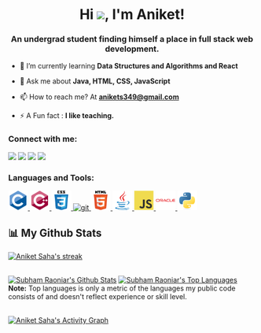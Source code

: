 <h1 align="center">Hi <img src="https://raw.githubusercontent.com/MartinHeinz/MartinHeinz/master/wave.gif" width="30px">, I'm Aniket!</h1>
<h3 align="center">An undergrad student finding himself a place in full stack web development.</h3>

- 🌱 I’m currently learning **Data Structures and Algorithms and React**

- 💬 Ask me about **Java, HTML, CSS, JavaScript**

- 📫 How to reach me? At **anikets349@gmail.com**

- ⚡ A Fun fact : **I like teaching.**

<h3 align="left">Connect with me:</h3>
<p align="left">
<a href = "https://www.linkedin.com/in/aniket-saha-18268b19a/"><img src="https://img.icons8.com/fluent/48/000000/linkedin.png"/></a>
<a href = "https://twitter.com/aniketsaha349"><img src="https://img.icons8.com/fluent/48/000000/twitter.png"/></a>
<a href = "https://www.instagram.com/anikets349/"><img src="https://img.icons8.com/fluent/48/000000/instagram-new.png"/></a>
<a href = "https://www.facebook.com/profile.php?id=100008946914164"><img src="https://img.icons8.com/fluent/48/000000/facebook.png"/></a>
</p>

<h3 align="left">Languages and Tools:</h3>
<p align="left"> <a href="https://www.cprogramming.com/" target="_blank"> <img src="https://raw.githubusercontent.com/devicons/devicon/master/icons/c/c-original.svg" alt="c" width="40" height="40"/> </a> <a href="https://www.w3schools.com/cpp/" target="_blank"> <img src="https://raw.githubusercontent.com/devicons/devicon/master/icons/cplusplus/cplusplus-original.svg" alt="cplusplus" width="40" height="40"/> </a> <a href="https://www.w3schools.com/css/" target="_blank"> <img src="https://raw.githubusercontent.com/devicons/devicon/master/icons/css3/css3-original-wordmark.svg" alt="css3" width="40" height="40"/> </a> <a href="https://git-scm.com/" target="_blank"> <img src="https://www.vectorlogo.zone/logos/git-scm/git-scm-icon.svg" alt="git" width="40" height="40"/> </a> <a href="https://www.w3.org/html/" target="_blank"> <img src="https://raw.githubusercontent.com/devicons/devicon/master/icons/html5/html5-original-wordmark.svg" alt="html5" width="40" height="40"/> </a> <a href="https://www.java.com" target="_blank"> <img src="https://raw.githubusercontent.com/devicons/devicon/master/icons/java/java-original.svg" alt="java" width="40" height="40"/> </a> <a href="https://developer.mozilla.org/en-US/docs/Web/JavaScript" target="_blank"> <img src="https://raw.githubusercontent.com/devicons/devicon/master/icons/javascript/javascript-original.svg" alt="javascript" width="40" height="40"/> </a> <a href="https://www.oracle.com/" target="_blank"> <img src="https://raw.githubusercontent.com/devicons/devicon/master/icons/oracle/oracle-original.svg" alt="oracle" width="40" height="40"/> </a> <a href="https://www.python.org" target="_blank"> <img src="https://raw.githubusercontent.com/devicons/devicon/master/icons/python/python-original.svg" alt="python" width="40" height="40"/> </a> </p>

## 📊 My Github Stats

<p align="left">
    <a href="https://github.com/anikets349/github-readme-streak-stats">
        <img title="🔥 Get streak stats for your profile at git.io/streak-stats" alt="Aniket Saha's streak" src="https://github-readme-streak-stats.herokuapp.com/?user=anikets349&theme=black-ice&hide_border=true&stroke=0000&background=060A0CD0"/>
    </a>
</p>

  <br/>
    <a href="https://github.com//github-readme-stats"><img alt="Subham Raoniar's Github Stats" src="https://github-readme-stats.vercel.app/api?username=anikets349&show_icons=true&count_private=true&theme=react&hide_border=true&bg_color=0D1117" /></a>
  <a href="https://github.com/anikets349/github-readme-stats"><img alt="Subham Raoniar's Top Languages" src="https://github-readme-stats.vercel.app/api/top-langs/?username=anikets349&langs_count=8&count_private=true&layout=compact&theme=react&hide_border=true&bg_color=0D1117" /></a>
  <br/>
  <b>Note:</b> Top languages is only a metric of the languages my public code consists of and doesn't reflect experience or skill level.

<br/>
<br/>

<a href="https://github.com/anikets349/github-readme-activity-graph"><img alt="Aniket Saha's Activity Graph" src="https://activity-graph.herokuapp.com/graph?username=anikets349&bg_color=0D1117&color=5BCDEC&line=5BCDEC&point=FFFFFF&hide_border=true" /></a>

<br/>
<br/>
